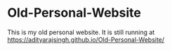 # Old-Personal-Website
This is my old personal website. It is still running at https://adityarajsingh.github.io/Old-Personal-Website/
